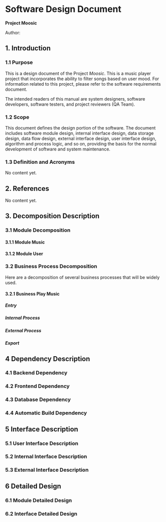 # Software Design Document

__Project Moosic__

Author: 



## 1. Introduction

### 1.1 Purpose

This is a design document of the Project *Moosic*. This is a music player project that incorporates the ability to filter songs based on user mood. For information related to this project, please refer to the software requirements document. 

The intended readers of this manual are system designers, software developers, software testers, and project reviewers (QA Team).

### 1.2 Scope

This document defines the design portion of the software. The document includes software module design, internal interface design, data storage design, data flow design, external interface design, user interface design, algorithm and process logic, and so on, providing the basis for the normal development of software and system maintenance.

### 1.3 Definition and Acronyms 

No content yet.

## 2. References 

No content yet. 

## 3. Decomposition Description 

### 3.1 Module Decomposition 

#### 3.1.1 Module Music 

#### 3.1.2 Module User

### 3.2 Business Process Decomposition

Here are a decomposition of several business processes that will be widely used. 

#### 3.2.1 Business Play Music

##### Entry

##### Internal Process

##### External Process

##### Export

## 4 Dependency Description

### 4.1 Backend Dependency

### 4.2 Frontend Dependency

### 4.3 Database Dependency

### 4.4 Automatic Build Dependency

## 5 Interface Description

### 5.1 User Interface Description

### 5.2 Internal Interface Description

### 5.3 External Interface Description

## 6 Detailed Design

### 6.1 Module Detailed Design

### 6.2 Interface Detailed Design













